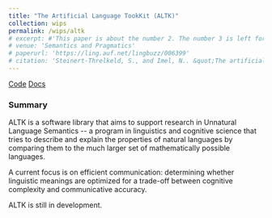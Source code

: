```yaml
---
title: "The Artificial Language TookKit (ALTK)"
collection: wips
permalink: /wips/altk
# excerpt: #'This paper is about the number 2. The number 3 is left for future work.' date: 
# venue: 'Semantics and Pragmatics'
# paperurl: 'https://ling.auf.net/lingbuzz/006399'
# citation: 'Steinert-Threlkeld, S., and Imel, N.. &quot;The artificial language toolkit.&quot;  Unpublished.'.
---
```


[Code](https://github.com/CLMBRs/altk) [Docs](https://clmbr.shane.st/altk/altk.html)

### Summary

ALTK is a software library that aims to support research in Unnatural Language Semantics -- a program in linguistics and cognitive science that tries to describe and explain the properties of natural languages by comparing them to the much larger set of mathematically possible languages.

A current focus is on efficient communication: determining whether linguistic meanings are optimized for a trade-off between cognitive complexity and communicative accuracy.

ALTK is still in development.

